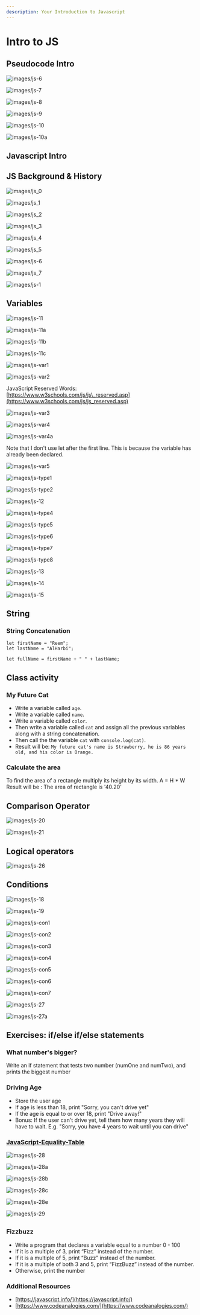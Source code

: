 ```yaml
---
description: Your Introduction to Javascript
---
```


# Intro to JS



## Pseudocode Intro

![images/js-6](https://github.com/sei-entropy/lesson-w01d02-javascript-intro/raw/master/images/js-6.png)

     

![images/js-7](https://github.com/sei-entropy/lesson-w01d02-javascript-intro/raw/master/images/js-7.png)

![images/js-8](https://github.com/sei-entropy/lesson-w01d02-javascript-intro/raw/master/images/js-8.png)

![images/js-9](https://github.com/sei-entropy/lesson-w01d02-javascript-intro/raw/master/images/js-9.png)

![images/js-10](https://github.com/sei-entropy/lesson-w01d02-javascript-intro/raw/master/images/js-10.png)

![images/js-10a](https://github.com/sei-entropy/lesson-w01d02-javascript-intro/raw/master/images/js-10a.png)

## 

## Javascript Intro

## JS Background & History

        

![images/js\_0](https://github.com/sei-entropy/lesson-w01d02-javascript-intro/raw/master/images/js_0.png)

![images/js\_1](https://github.com/sei-entropy/lesson-w01d02-javascript-intro/raw/master/images/js_1.png)

![images/js\_2](https://github.com/sei-entropy/lesson-w01d02-javascript-intro/raw/master/images/js_2.png)

![images/js\_3](https://github.com/sei-entropy/lesson-w01d02-javascript-intro/raw/master/images/js_3.png)

![images/js\_4](https://github.com/sei-entropy/lesson-w01d02-javascript-intro/raw/master/images/js_4.png)

![images/js\_5](https://github.com/sei-entropy/lesson-w01d02-javascript-intro/raw/master/images/js_5.png)

![images/js-6](https://github.com/sei-entropy/lesson-w01d02-javascript-intro/raw/master/images/js_6.png)

![images/js\_7](https://github.com/sei-entropy/lesson-w01d02-javascript-intro/raw/master/images/js_7.png)

![images/js-1](https://github.com/sei-entropy/lesson-w01d02-javascript-intro/raw/master/images/js-1.png)

## 

## Variables

![images/js-11](https://github.com/sei-entropy/lesson-w01d02-javascript-intro/raw/master/images/js-11.png)

![images/js-11a](https://github.com/sei-entropy/lesson-w01d02-javascript-intro/raw/master/images/js-11a.png)

![images/js-11b](https://github.com/sei-entropy/lesson-w01d02-javascript-intro/raw/master/images/js-11b.png)

![images/js-11c](https://github.com/sei-entropy/lesson-w01d02-javascript-intro/raw/master/images/js-11c.png)

![images/js-var1](https://github.com/sei-entropy/lesson-w01d02-javascript-intro/raw/master/images/js-var1.png)

![images/js-var2](https://github.com/sei-entropy/lesson-w01d02-javascript-intro/raw/master/images/js-var2.png)

JavaScript Reserved Words: [https://www.w3schools.com/js/js\_reserved.asp](https://www.w3schools.com/js/js_reserved.asp) 

![images/js-var3](https://github.com/sei-entropy/lesson-w01d02-javascript-intro/raw/master/images/js-var3.png)

![images/js-var4](https://github.com/sei-entropy/lesson-w01d02-javascript-intro/raw/master/images/js-var4.png)

![images/js-var4a](https://github.com/sei-entropy/lesson-w01d02-javascript-intro/raw/master/images/js-var4a.png)

   Note that I don't use let after the first line. This is because the variable has already been declared. 

![images/js-var5](https://github.com/sei-entropy/lesson-w01d02-javascript-intro/raw/master/images/js-var5.png)

       

![images/js-type1](https://github.com/sei-entropy/lesson-w01d02-javascript-intro/raw/master/images/js-type1.png)

![images/js-type2](https://github.com/sei-entropy/lesson-w01d02-javascript-intro/raw/master/images/js-type2.png)

![images/js-12](https://github.com/sei-entropy/lesson-w01d02-javascript-intro/raw/master/images/js-12.png)

![images/js-type4](https://github.com/sei-entropy/lesson-w01d02-javascript-intro/raw/master/images/js-type4.png)

![images/js-type5](https://github.com/sei-entropy/lesson-w01d02-javascript-intro/raw/master/images/js-type5.png)

![images/js-type6](https://github.com/sei-entropy/lesson-w01d02-javascript-intro/raw/master/images/js-type6.png)

![images/js-type7](https://github.com/sei-entropy/lesson-w01d02-javascript-intro/raw/master/images/js-type7.png)

![images/js-type8](https://github.com/sei-entropy/lesson-w01d02-javascript-intro/raw/master/images/js-type8.png)

  

![images/js-13](https://github.com/sei-entropy/lesson-w01d02-javascript-intro/raw/master/images/js-13.png)

![images/js-14](https://github.com/sei-entropy/lesson-w01d02-javascript-intro/raw/master/images/js-14.png)

![images/js-15](https://github.com/sei-entropy/lesson-w01d02-javascript-intro/raw/master/images/js-15.png)

### 

## String

### String Concatenation

```text
let firstName = "Reem";
let lastName = "AlHarbi";

let fullName = firstName + " " + lastName;
```

### 

## Class activity

### My Future Cat

* Write a variable called `age`.
* Write a variable called `name`.
* Write a variable called `color`.
* Then write a variable called `cat` and assign all the previous variables along with a string concatenation.
* Then call the the variable `cat` with `console.log(cat)`.
* Result will be: `My future cat's name is Strawberry, he is 86 years old, and his color is Orange.`

### Calculate the area

To find the area of a rectangle multiply its height by its width. A = H \* W Result will be : The area of rectangle is '40.20'

## Comparison Operator

![images/js-20](https://github.com/sei-entropy/lesson-w01d02-javascript-intro/raw/master/images/js-20.png)

 

![images/js-21](https://github.com/sei-entropy/lesson-w01d02-javascript-intro/raw/master/images/js-21.png)

### 

## Logical operators

![images/js-26](https://github.com/sei-entropy/lesson-w01d02-javascript-intro/raw/master/images/js-26.png)

### 

## Conditions

 

![images/js-18](https://github.com/sei-entropy/lesson-w01d02-javascript-intro/raw/master/images/js-18.png)

![images/js-19](https://github.com/sei-entropy/lesson-w01d02-javascript-intro/raw/master/images/js-19.png)

      

![images/js-con1](https://github.com/sei-entropy/lesson-w01d02-javascript-intro/raw/master/images/js-con1.png)

![images/js-con2](https://github.com/sei-entropy/lesson-w01d02-javascript-intro/raw/master/images/js-con2.png)

![images/js-con3](https://github.com/sei-entropy/lesson-w01d02-javascript-intro/raw/master/images/js-con3.png)

![images/js-con4](https://github.com/sei-entropy/lesson-w01d02-javascript-intro/raw/master/images/js-con4.png)

![images/js-con5](https://github.com/sei-entropy/lesson-w01d02-javascript-intro/raw/master/images/js-con5.png)

![images/js-con6](https://github.com/sei-entropy/lesson-w01d02-javascript-intro/raw/master/images/js-con6.png)

![images/js-con7](https://github.com/sei-entropy/lesson-w01d02-javascript-intro/raw/master/images/js-con7.png)

 

![images/js-27](https://github.com/sei-entropy/lesson-w01d02-javascript-intro/raw/master/images/js-27.png)

![images/js-27a](https://github.com/sei-entropy/lesson-w01d02-javascript-intro/raw/master/images/js-27a.png)

## 

## Exercises: if/else if/else statements

### 

### What number's bigger?

Write an if statement that tests two number \(numOne and numTwo\), and prints the biggest number

### 

### Driving Age

* Store the user age
* If age is less than 18, print "Sorry, you can't drive yet"
* If the age is equal to or over 18, print "Drive away!"
* Bonus: If the user can't drive yet, tell them how many years they will have to wait. E.g. "Sorry, you have 4 years to wait until you can drive"

### 

### [JavaScript-Equality-Table](https://dorey.github.io/JavaScript-Equality-Table/)

     

![images/js-28](https://github.com/sei-entropy/lesson-w01d02-javascript-intro/raw/master/images/js-28.png)

![images/js-28a](https://github.com/sei-entropy/lesson-w01d02-javascript-intro/raw/master/images/js-28a.png)

![images/js-28b](https://github.com/sei-entropy/lesson-w01d02-javascript-intro/raw/master/images/js-28b.png)

![images/js-28c](https://github.com/sei-entropy/lesson-w01d02-javascript-intro/raw/master/images/js-28c.png)

![images/js-28e](https://github.com/sei-entropy/lesson-w01d02-javascript-intro/raw/master/images/js-28e.png)

![images/js-29](https://github.com/sei-entropy/lesson-w01d02-javascript-intro/raw/master/images/js-29.png)

## 

### Fizzbuzz

* Write a program that declares a variable equal to a number 0 - 100
* If it is a multiple of 3, print “Fizz” instead of the number.
* If it is a multiple of 5, print “Buzz” instead of the number.
* If it is a multiple of both 3 and 5, print “FizzBuzz” instead of the number.
* Otherwise, print the number

### 

### Additional Resources

* [https://javascript.info/](https://javascript.info/)
* [https://www.codeanalogies.com/](https://www.codeanalogies.com/)

